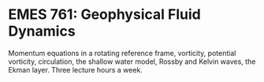 # EMES 761: Geophysical Fluid Dynamics

Momentum equations in a rotating reference frame, vorticity, potential vorticity, circulation, the shallow water model, Rossby and Kelvin waves, the Ekman layer. Three lecture hours a week.